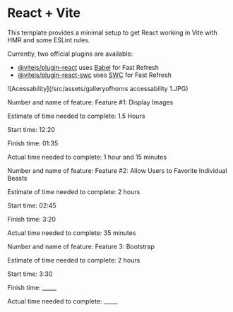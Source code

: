 # React + Vite

This template provides a minimal setup to get React working in Vite with HMR and some ESLint rules.

Currently, two official plugins are available:

- [@vitejs/plugin-react](https://github.com/vitejs/vite-plugin-react/blob/main/packages/plugin-react/README.md) uses [Babel](https://babeljs.io/) for Fast Refresh
- [@vitejs/plugin-react-swc](https://github.com/vitejs/vite-plugin-react-swc) uses [SWC](https://swc.rs/) for Fast Refresh

![Acessability](/src/assets/galleryofhorns accessability 1.JPG)

<!-- -------------------------------------------------------------------------------------------- -->

Number and name of feature: Feature #1: Display Images

Estimate of time needed to complete: 1.5 Hours

Start time: 12:20

Finish time: 01:35

Actual time needed to complete: 1 hour and 15 minutes
<!-- -------------------------------------------------------------------------------------------- -->
Number and name of feature: Feature #2: Allow Users to Favorite Individual Beasts

Estimate of time needed to complete: 2 hours

Start time: 02:45

Finish time: 3:20

Actual time needed to complete: 35 minutes

<!-- -------------------------------------------------------------------------------------------- -->
Number and name of feature: Feature 3: Bootstrap

Estimate of time needed to complete: 2 hours

Start time: 3:30

Finish time: _____

Actual time needed to complete: _____
<!-- -------------------------------------------------------------------------------------------- -->

